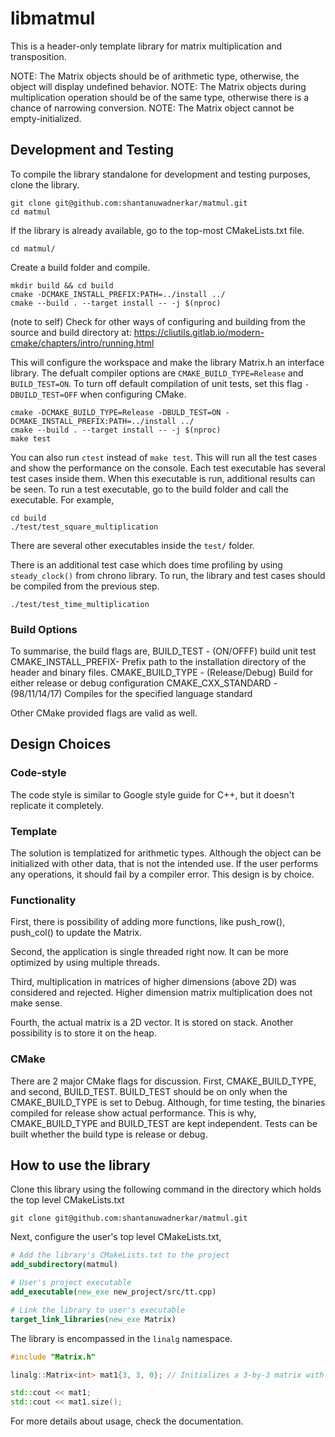 # libmatmul

This is a header-only template library for matrix multiplication and transposition.

NOTE: The Matrix objects should be of arithmetic type, otherwise, the object will display undefined behavior.
NOTE: The Matrix objects during multiplication operation should be of the same type, otherwise there is a chance of narrowing conversion.
NOTE: The Matrix object cannot be empty-initialized.

## Development and Testing

To compile the library standalone for development and testing purposes, clone the library.

```Shell
git clone git@github.com:shantanuwadnerkar/matmul.git
cd matmul
```

If the library is already available, go to the top-most CMakeLists.txt file.

```Shell
cd matmul/
```

Create a build folder and compile.

```Shell
mkdir build && cd build
cmake -DCMAKE_INSTALL_PREFIX:PATH=../install ../
cmake --build . --target install -- -j $(nproc)
```

(note to self) Check for other ways of configuring and building from the source and build directory at: https://cliutils.gitlab.io/modern-cmake/chapters/intro/running.html


This will configure the workspace and make the library Matrix.h an interface library. The defualt compiler options are `CMAKE_BUILD_TYPE=Release` and `BUILD_TEST=ON`. To turn off default compilation of unit tests, set this flag `-DBUILD_TEST=OFF` when configuring CMake.

```Shell
cmake -DCMAKE_BUILD_TYPE=Release -DBULD_TEST=ON -DCMAKE_INSTALL_PREFIX:PATH=../install ../
cmake --build . --target install -- -j $(nproc)
make test
```

You can also run `ctest` instead of `make test`. This will run all the test cases and show the performance on the console. Each test executable has several test cases inside them. When this executable is run, additional results can be seen. To run a test executable, go to the build folder and call the executable. For example,

```Shell
cd build
./test/test_square_multiplication
```

There are several other executables inside the `test/` folder.

There is an additional test case which does time profiling by using `steady_clock()` from chrono library. To run, the library and test cases should be compiled from the previous step.

```Shell
./test/test_time_multiplication
```

### Build Options
To summarise, the build flags are,
BUILD_TEST          - (ON/OFFF) build unit test
CMAKE_INSTALL_PREFIX- Prefix path to the installation directory of the header and binary files.
CMAKE_BUILD_TYPE    - (Release/Debug) Build for either release or debug configuration
CMAKE_CXX_STANDARD  - (98/11/14/17) Compiles for the specified language standard

Other CMake provided flags are valid as well.

## Design Choices
### Code-style
The code style is similar to Google style guide for C++, but it doesn't replicate it completely.

### Template
The solution is templatized for arithmetic types. Although the object can be initialized with other data, that is not the intended use. If the user performs any operations, it should fail by a compiler error. This design is by choice.

### Functionality
First, there is possibility of adding more functions, like push_row(), push_col() to update the Matrix.

Second, the application is single threaded right now. It can be more optimized by using multiple threads.

Third, multiplication in matrices of higher dimensions (above 2D) was considered and rejected. Higher dimension matrix multiplication does not make sense.

Fourth, the actual matrix is a 2D vector. It is stored on stack. Another possibility is to store it on the heap.

### CMake
There are 2 major CMake flags for discussion. First, CMAKE_BUILD_TYPE, and second, BUILD_TEST. 
BUILD_TEST should be on only when the CMAKE_BUILD_TYPE is set to Debug. Although, for time testing, the binaries compiled for release show actual performance.
This is why, CMAKE_BUILD_TYPE and BUILD_TEST are kept independent. Tests can be built whether the build type is release or debug.




## How to use the library

Clone this library using the following command in the directory which holds the top level CMakeLists.txt

`git clone git@github.com:shantanuwadnerkar/matmul.git`


Next, configure the user's top level CMakeLists.txt,

```CMake
# Add the library's CMakeLists.txt to the project
add_subdirectory(matmul)

# User's project executable
add_executable(new_exe new_project/src/tt.cpp)

# Link the library to user's executable
target_link_libraries(new_exe Matrix)
```

The library is encompassed in the `linalg` namespace.

```C++
#include "Matrix.h"

linalg::Matrix<int> mat1{3, 3, 0}; // Initializes a 3-by-3 matrix with all elements 0.

std::cout << mat1;
std::cout << mat1.size();
```

For more details about usage, check the documentation.
